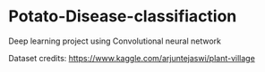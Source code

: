 # Potato-Disease-classifiaction
Deep learning project using Convolutional neural network 

Dataset credits: https://www.kaggle.com/arjuntejaswi/plant-village
